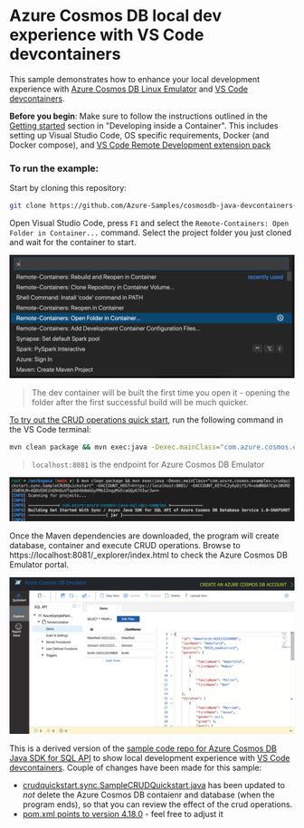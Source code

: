 # Azure Cosmos DB local dev experience with VS Code devcontainers

This sample demonstrates how to enhance your local development experience with [Azure Cosmos DB Linux Emulator](https://docs.microsoft.com/en-us/azure/cosmos-db/linux-emulator?tabs=ssl-netstd21) and [VS Code devcontainers](https://code.visualstudio.com/docs/remote/containers).

**Before you begin**: Make sure to follow the instructions outlined in the [Getting started](https://code.visualstudio.com/docs/remote/containers#_getting-started) section in "Developing inside a Container". This includes setting up Visual Studio Code, OS specific requirements, Docker (and Docker compose), and [VS Code Remote Development extension pack](https://marketplace.visualstudio.com/items?itemName=ms-vscode-remote.vscode-remote-extensionpack)

### To run the example:

Start by cloning this repository:

```bash
git clone https://github.com/Azure-Samples/cosmosdb-java-devcontainers-demo
```

Open Visual Studio Code, press `F1` and select the `Remote-Containers: Open Folder in Container...` command. Select the project folder you just cloned and wait for the container to start.

![](images/vscode-open-folder-in-container.png)

>  The dev container will be built the first time you open it - opening the folder after the first successful build will be much quicker.

[To try out the CRUD operations quick start](https://github.com/Azure-Samples/cosmosdb-java-devcontainers-demo/blob/main/src/main/java/com/azure/cosmos/examples/crudquickstart/sync/SampleCRUDQuickstart.java), run the following command in the VS Code terminal:

```bash
mvn clean package && mvn exec:java -Dexec.mainClass="com.azure.cosmos.examples.crudquickstart.sync.SampleCRUDQuickstart" -DACCOUNT_HOST=https://localhost:8081/ -DACCOUNT_KEY=C2y6yDjf5/R+ob0N8A7Cgv30VRDJIWEHLM+4QDU5DE2nQ9nDuVTqobD4b8mGGyPMbIZnqyMsEcaGQy67XIw/Jw==
```
> `localhost:8081` is the endpoint for Azure Cosmos DB Emulator

![](images/run-crud-quickstart.png)


Once the Maven dependencies are downloaded, the program will create database, container and execute CRUD operations. Browse to https://localhost:8081/_explorer/index.html to check the Azure Cosmos DB Emulator portal.

![](images/portal.png)


This is a derived version of the [sample code repo for Azure Cosmos DB Java SDK for SQL API](https://github.com/Azure-Samples/azure-cosmos-java-sql-api-samples) to show local development experience with [VS Code devcontainers](https://code.visualstudio.com/docs/remote/containers). Couple of changes have been made for this sample:

- [crudquickstart.sync.SampleCRUDQuickstart.java](https://github.com/Azure-Samples/cosmosdb-java-devcontainers-demo/blob/main/src/main/java/com/azure/cosmos/examples/crudquickstart/sync/SampleCRUDQuickstart.java#L263-L266) has been updated to _not_ delete the Azure Cosmos DB contaienr and database (when the program ends), so that you can review the effect of the crud operations.
- [pom.xml points to version 4.18.0](https://github.com/Azure-Samples/cosmosdb-java-devcontainers-demo/blob/main/pom.xml#L48) - feel free to adjust it